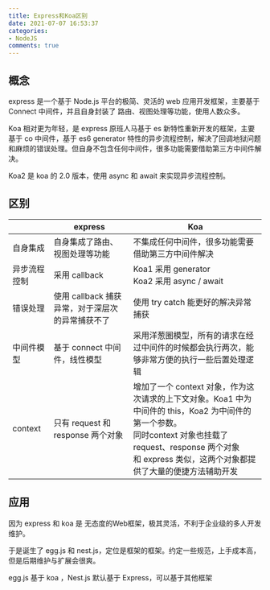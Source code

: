 ```yaml
---
title: Express和Koa区别
date: 2021-07-07 16:53:37
categories:
- NodeJS
comments: true
---
```


## 概念

express 是一个基于 Node.js 平台的极简、灵活的 web 应用开发框架，主要基于 Connect 中间件，并且自身封装了 路由、视图处理等功能，使用人数众多。

Koa 相对更为年轻，是 express 原班人马基于 es 新特性重新开发的框架，主要基于 co 中间件，基于 es6 generator 特性的异步流程控制，解决了回调地狱问题和麻烦的错误处理。但自身不包含任何中间件，很多功能需要借助第三方中间件解决。

Koa2 是 koa 的 2.0 版本，使用 async 和 await 来实现异步流程控制。



## 区别

|              | express                                          | Koa                                                          |
| ------------ | ------------------------------------------------ | ------------------------------------------------------------ |
| 自身集成     | 自身集成了路由、视图处理等功能                   | 不集成任何中间件，很多功能需要借助第三方中间件解决           |
| 异步流程控制 | 采用 callback                                    | Koa1 采用 generator<br />Koa2 采用 async / await             |
| 错误处理     | 使用 callback 捕获异常，对于深层次的异常捕获不了 | 使用 try catch 能更好的解决异常捕获                          |
| 中间件模型   | 基于 connect 中间件，线性模型                    | 采用洋葱圈模型，所有的请求在经过中间件的时候都会执行两次，能够非常方便的执行一些后置处理逻辑 |
| context      | 只有 request 和 response 两个对象                | 增加了一个 context 对象，作为这次请求的上下文对象。Koa1 中为中间件的 this，Koa2 为中间件的第一个参数。<br />同时context 对象也挂载了 request、response 两个对象<br />和 express 类似，这两个对象都提供了大量的便捷方法辅助开发 |



## 应用

因为 express 和 koa 是 无态度的Web框架，极其灵活，不利于企业级的多人开发维护。

于是诞生了 egg.js 和 nest.js，定位是框架的框架。约定一些规范，上手成本高，但是后期维护与扩展会很爽。

egg.js 基于 koa ，Nest.js 默认基于 Express，可以基于其他框架

